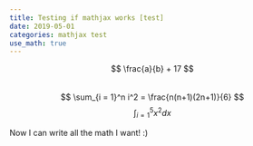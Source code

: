 ```yaml
---
title: Testing if mathjax works [test] 
date: 2019-05-01
categories: mathjax test  
use_math: true
--- 
```


$$ \frac{a}{b} + 17 $$  
$$ \sum_{i = 1}^n i^2 = \frac{n(n+1)(2n+1)}{6} $$ 
$$ \int_{i=1}^5 x^2 dx $$ 

Now I can write all the math I want! :) 
